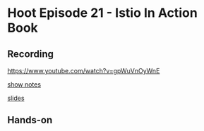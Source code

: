 # Hoot Episode 21 - Istio In Action Book
## Recording ##
https://www.youtube.com/watch?v=gpWuVnOyWnE

[show notes](SHOWNOTES.md)

[slides](Optimizing-the-control-plane-performance.pdf)

## Hands-on